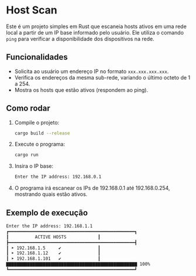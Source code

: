 # Host Scan

Este é um projeto simples em Rust que escaneia hosts ativos em uma rede local a partir de um IP base informado pelo usuário. Ele utiliza o comando `ping` para verificar a disponibilidade dos dispositivos na rede.


## Funcionalidades

- Solicita ao usuário um endereço IP no formato `xxx.xxx.xxx.xxx`.
- Verifica os endereços da mesma sub-rede, variando o último octeto de 1 a 254.
- Mostra os hosts que estão ativos (respondem ao ping).

## Como rodar

1. Compile o projeto:
   ```bash
   cargo build --release
    ```

2. Execute o programa:
   ```bash
   cargo run
   ```

3. Insira o IP base:
   ```bash
   Enter the IP address: 192.168.0.1
   ``` 

4. O programa irá escanear os IPs de 192.168.0.1 até 192.168.0.254, mostrando quais estão ativos.

## Exemplo de execução

```bash
Enter the IP address: 192.168.1.1
┏━━━━━━━━━━━━━━━━━━━━━━━━━━━━━━━━━━━━━━━━━━━━━━━━┓
┃		   ACTIVE HOSTS			   ┃
┣━━━━━━━━━━━━━━━━━━━━━━━━━━━━━━━━━━━━━━━━━━━━━━━━┫
┃ ➤ 192.168.1.5     ✔			   ┃
┃ ➤ 192.168.1.12    ✔			   ┃
┃ ➤ 192.168.1.101   ✔			   ┃
▇▇▇▇▇▇▇▇▇▇▇▇▇▇▇▇▇▇▇▇▇▇▇▇▇▇▇▇▇▇▇▇▇▇▇▇▇▇▇▇▇▇▇▇▇▇▇▇▇▇ 100%
┗━━━━━━━━━━━━━━━━━━━━━━━━━━━━━━━━━━━━━━━━━━━━━━━━┛
``` 